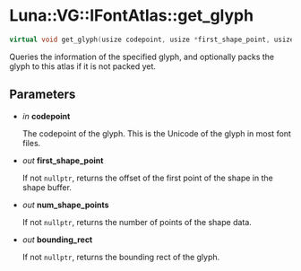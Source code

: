 # Luna::VG::IFontAtlas::get_glyph

```c++
virtual void get_glyph(usize codepoint, usize *first_shape_point, usize *num_shape_points, RectF *bounding_rect)=0
```

Queries the information of the specified glyph, and optionally packs the glyph to this atlas if it is not packed yet. 



## Parameters
* *in* **codepoint**

    The codepoint of the glyph. This is the Unicode of the glyph in most font files. 

* *out* **first_shape_point**

    If not `nullptr`, returns the offset of the first point of the shape in the shape buffer. 

* *out* **num_shape_points**

    If not `nullptr`, returns the number of points of the shape data. 

* *out* **bounding_rect**

    If not `nullptr`, returns the bounding rect of the glyph. 

